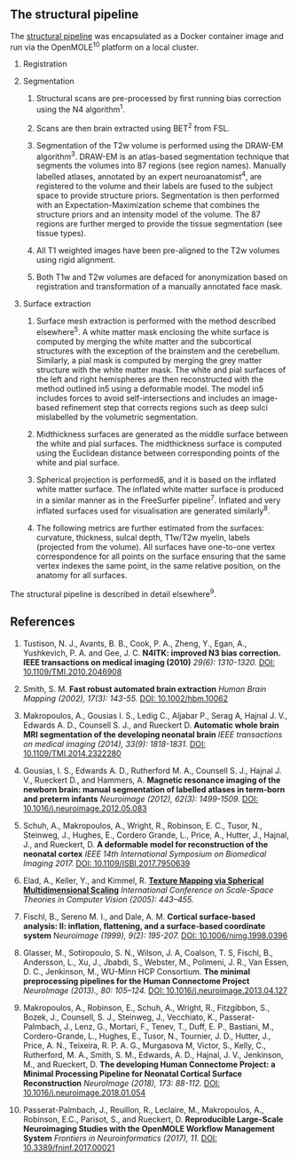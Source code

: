 ---
---

## The structural pipeline

The [structural
pipeline](https://github.com/BioMedIA/dhcp-structural-pipeline) was
encapsulated as a Docker container image and run via the OpenMOLE<sup>10</sup>
platform on a local cluster.

1. Registration

2. Segmentation

    1. Structural scans are pre-processed by first running bias correction
    using the N4 algorithm<sup>1</sup>.

    2. Scans are then brain extracted using BET<sup>2</sup> from FSL.

    3. Segmentation of the T2w volume is performed using the DRAW-EM
    algorithm<sup>3</sup>.  DRAW-EM is an atlas-based segmentation technique
    that segments the volumes into 87 regions (see region names). Manually
    labelled atlases, annotated by an expert neuroanatomist<sup>4</sup>, are
    registered to the volume and their labels are fused to the subject
    space to provide structure priors. Segmentation is then performed with
    an Expectation-Maximization scheme that combines the structure priors
    and an intensity model of the volume. The 87 regions are further merged
    to provide the tissue segmentation (see tissue types).

    4. All T1 weighted images have been pre-aligned to the T2w volumes
    using rigid alignment.

    5. Both T1w and T2w volumes are defaced for anonymization based on
    registration and transformation of a manually annotated face mask.

3. Surface extraction

    1. Surface mesh extraction is performed with the method described
    elsewhere<sup>5</sup>. A white matter mask enclosing the white surface is
    computed by merging the white matter and the subcortical structures with
    the exception of the brainstem and the cerebellum. Similarly, a pial mask
    is computed by merging the grey matter structure with the white matter
    mask. The white and pial surfaces of the left and right hemispheres
    are then reconstructed with the method outlined in5 using a deformable
    model. The model in5 includes forces to avoid self-intersections and
    includes an image-based refinement step that corrects regions such as
    deep sulci mislabelled by the volumetric segmentation.

    2. Midthickness surfaces are generated as the middle surface between
    the white and pial surfaces. The midthickness surface is computed using
    the Euclidean distance between corresponding points of the white and
    pial surface.

    3. Spherical projection is performed6, and it is based on the inflated
    white matter surface. The inflated white matter surface is produced in
    a similar manner as in the FreeSurfer pipeline<sup>7</sup>. Inflated and
    very inflated surfaces used for visualisation are generated 
    similarly<sup>8</sup>.

    4. The following metrics are further estimated from the surfaces:
    curvature, thickness, sulcal depth, T1w/T2w myelin, labels (projected
    from the volume). All surfaces have one-to-one vertex correspondence for
    all points on the surface ensuring that the same vertex indexes the same
    point, in the same relative position, on the anatomy for all surfaces.

The structural pipeline is described in detail elsewhere<sup>9</sup>.

## References

1. Tustison, N. J., Avants, B. B., Cook, P. A., Zheng, Y., Egan, A.,
Yushkevich, P. A. and Gee, J. C.  **N4ITK: improved N3 bias correction. IEEE
transactions on medical imaging (2010)** *29(6): 1310-1320.* [DOI:
10.1109/TMI.2010.2046908](https://doi.org/10.1109/TMI.2010.2046908)

2. Smith, S. M.  **Fast robust automated brain extraction**
*Human Brain Mapping (2002), 17(3): 143-55.* [DOI:
10.1002/hbm.10062](https://doi.org/10.1002/hbm.10062)

3. Makropoulos, A., Gousias I. S., Ledig C., Aljabar P., Serag A,
Hajnal J. V., Edwards A. D., Counsell S. J., and Rueckert D. **Automatic
whole brain MRI segmentation of the developing neonatal brain** *IEEE
transactions on medical imaging (2014), 33(9): 1818-1831.* [DOI:
10.1109/TMI.2014.2322280](https://doi.org/10.1109/TMI.2014.2322280)

4. Gousias, I. S., Edwards A. D., Rutherford M. A., Counsell S. J., Hajnal
J. V., Rueckert D., and Hammers, A. **Magnetic resonance imaging of the
newborn brain: manual segmentation of labelled atlases in term-born
and preterm infants** *Neuroimage (2012), 62(3): 1499-1509.* [DOI:
10.1016/j.neuroimage.2012.05.083](https://doi.org/10.1016/j.neuroimage.2012.05.083)

5. Schuh, A., Makropoulos, A., Wright, R., Robinson, E. C., Tusor, N.,
Steinweg, J., Hughes, E., Cordero Grande, L.,  Price, A., Hutter, J., Hajnal,
J., and  Rueckert, D. **A deformable model for reconstruction of the neonatal
cortex** *IEEE 14th International Symposium on Biomedical Imaging 2017.*
[DOI: 10.1109/ISBI.2017.7950639](https://doi.org/10.1109/ISBI.2017.7950639)

6. Elad, A., Keller, Y.,  and Kimmel,
R. [**Texture Mapping via Spherical Multidimensional
Scaling**](http://www.developingconnectome.org/wp-content/uploads/sites/70/2019/08/Texture-Mapping-via-Spherical-Multidimensional-Scaling-.pdf)
*International Conference on Scale-Space Theories in Computer Vision
(2005): 443–455.*

7. Fischl, B., Sereno M. I., and Dale, A. M. **Cortical surface-based
analysis: II: inflation, flattening, and a surface-based
coordinate system** N*euroimage (1999), 9(2): 195-207.* [DOI:
10.1006/nimg.1998.0396](https://doi.org/10.1006/nimg.1998.0396)

8. Glasser, M., Sotiropoulo, S. N., Wilson, J. A, Coalson, T. S,
Fischl, B., Andersson, L., Xu, J., Jbabdi, S., Webster, M.,
Polimeni, J. R., Van Essen, D. C., Jenkinson, M., WU-Minn HCP
Consortium. **The minimal preprocessing pipelines for the Human
Connectome Project** *NeuroImage (2013)., 80: 105–124.* [DOI:
10.1016/j.neuroimage.2013.04.127](https://doi.org/10.1016/j.neuroimage.2013.04.127)

9. Makropoulos, A., Robinson, E., Schuh, A., Wright, R., Fitzgibbon,
S., Bozek, J., Counsell, S. J., Steinweg, J., Vecchiato, K.,
Passerat-Palmbach, J., Lenz, G., Mortari, F., Tenev, T., Duff, E. P.,
Bastiani, M., Cordero-Grande, L., Hughes, E., Tusor, N., Tournier,
J. D., Hutter, J., Price, A. N., Teixeira, R. P. A. G., Murgasova M,
Victor, S., Kelly, C., Rutherford, M. A., Smith, S. M., Edwards, A. D.,
Hajnal, J. V., Jenkinson, M., and Rueckert, D. **The developing Human
Connectome Project: a Minimal Processing Pipeline for Neonatal Cortical
Surface Reconstruction** *NeuroImage (2018), 173: 88-112.* [DOI:
10.1016/j.neuroimage.2018.01.054](https://doi.org/10.1016/j.neuroimage.2018.01.054)

10. Passerat-Palmbach, J., Reuillon, R., Leclaire, M., Makropoulos,
A., Robinson, E.C., Parisot, S., and Rueckert, D. **Reproducible
Large-Scale Neuroimaging Studies with the OpenMOLE Workflow
Management System** *Frontiers in Neuroinformatics (2017), 11.* [DOI:
10.3389/fninf.2017.00021](https://doi.org/10.3389/fninf.2017.00021)


